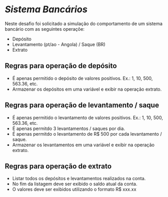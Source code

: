# ***Sistema Bancários***

Neste desafio foi solicitado a simulação do comportamento de um sistema bancário com as seguintes operaçõe:
* Depósito
* Levantamento (pt/ao - Angola) / Saque (BR)
* Extrato

## Regras para operação de depósito
* É apenas permitido o depósito de valores positivos.
    Ex.: 1, 10, 500, 563.36, etc.
* Armazenar os depósitos em uma variável e exibir na operação extrato.

## Regras para operação de levantamento / saque
* É apenas permitido o levantamento de valores positivos.
	Ex.: 1, 10, 500, 563.36, etc.
* É apenas permitdo 3 levantamentos / saques por dia.
* É apenas permitdo o levantamento de R$ 500 por cada levantamento / saque.
* Armazenar os levantamentos em uma variável e exibir na operação extrato.

## Regras para operação de extrato
* Listar todos os depósitos e levantamentos realizados na conta. 
* No fim da listagem deve ser exibido o saldo atual da conta.
* O valores deve ser exibidos utilizando o formato R$ xxx.xx
